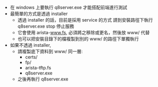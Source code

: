 - 在 windows 上要執行 q8server.exe 才能搭配前端進行測試
- 最簡單的方式是透過 installer
	- 透過 installer 的話，目前是採用 service 的方式
		請到安裝路徑下執行 q8server.exe stop 停止服務
	- 它會使用 arista-www.fs, 必須將之移除或更名，然後放 www/ 代替
	- 也可以把安裝目錄下的檔複製到別的 www/ 的路徑下單獨執行
- 如果不透過 installer, 
	- 請複製底下資料到 www/ 同一層:
		- certs/
		- fp/
		- arista-tftp.fs
		- q8server.exe
	- 之後再執行 q8server.exe
